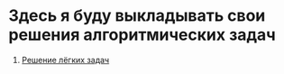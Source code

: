 # Здесь я буду выкладывать свои решения алгоритмических задач


1. [Решение лёгких задач](https://github.com/WolfMTK/tasks_leetcode/tree/main/easy)
